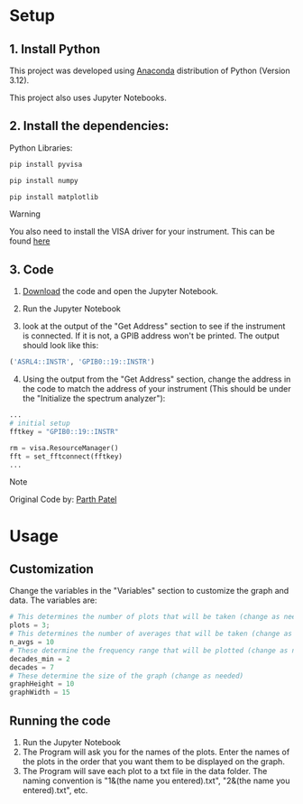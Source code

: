 # Setup 

## 1. Install Python 
This project was developed using [Anaconda](https://www.anaconda.com/download) distribution of Python (Version 3.12).

This project also uses Jupyter Notebooks.

## 2. Install the dependencies:

Python Libraries:
```bash
pip install pyvisa
```
```bash
pip install numpy
```
```bash
pip install matplotlib
```

> [!WARNING]
> You also need to install the VISA driver for your instrument. This can be found [here](https://www.ni.com/en/support/downloads/drivers/download/packaged.ni-488-2.559044.html)

## 3. Code

1) [Download](https://github.com/WasabiMushyPeas/HP89410A-Graphing/archive/refs/heads/main.zip) the code and open the Jupyter Notebook.

2) Run the Jupyter Notebook

3) look at the output of the "Get Address" section to see if the instrument is connected. If it is not, a GPIB address won't be printed. The output should look like this:

```python
('ASRL4::INSTR', 'GPIB0::19::INSTR')
```

4) Using the output from the "Get Address" section, change the address in the code to match the address of your instrument (This should be under the "Initialize the spectrum analyzer"):

```python
...
# initial setup 
fftkey = "GPIB0::19::INSTR"

rm = visa.ResourceManager()
fft = set_fftconnect(fftkey)
...
```

> [!NOTE]
> Original Code by: [Parth Patel](https://github.com/ranchop)


# Usage

## Customization

Change the variables in the "Variables" section to customize the graph and data. The variables are:

```python
# This determines the number of plots that will be taken (change as needed)
plots = 3;
# This determines the number of averages that will be taken (change as needed)
n_avgs = 10
# These determine the frequency range that will be plotted (change as needed)
decades_min = 2
decades = 7
# These determine the size of the graph (change as needed)
graphHeight = 10
graphWidth = 15
```

## Running the code

1) Run the Jupyter Notebook
2) The Program will ask you for the names of the plots. Enter the names of the plots in the order that you want them to be displayed on the graph.
3) The Program will save each plot to a txt file in the data folder. The naming convention is "1&(the name you entered).txt", "2&(the name you entered).txt", etc.